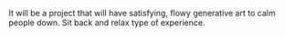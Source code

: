 It will be a project that will have satisfying, flowy generative art to calm people down. Sit back and relax type of experience.